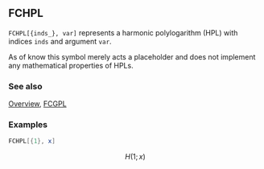 ```mathematica
 
```

## FCHPL

`FCHPL[{inds_}, var]` represents a harmonic polylogarithm (HPL) with indices `inds` and argument `var`.

As of know this symbol merely acts a placeholder and does not implement any mathematical properties of HPLs.

### See also

[Overview](Extra/FeynCalc.md), [FCGPL](FCGPL.md)

### Examples

```mathematica
FCHPL[{1}, x]
```

$$H(1; x)$$
